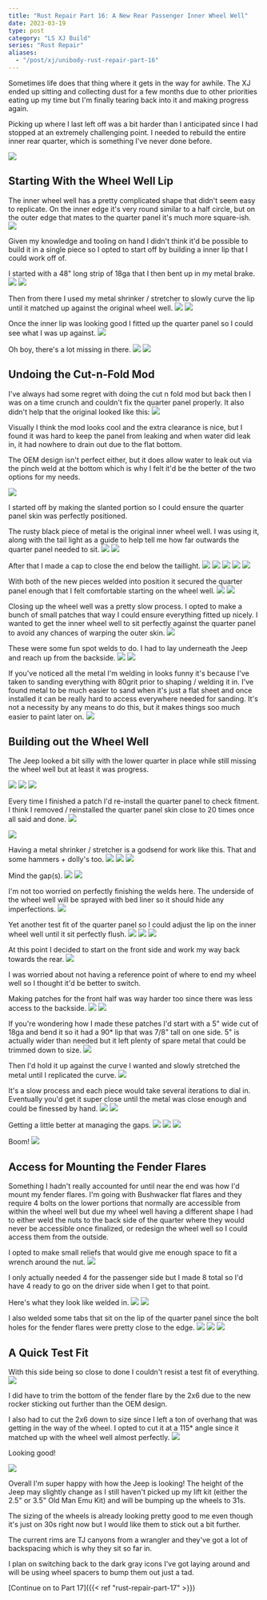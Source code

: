 ```yaml
---
title: "Rust Repair Part 16: A New Rear Passenger Inner Wheel Well"
date: 2023-03-19
type: post
category: "LS XJ Build"
series: "Rust Repair"
aliases:
  - "/post/xj/unibody-rust-repair-part-16"
---
```


Sometimes life does that thing where it gets in the way for awhile. The XJ ended up sitting and collecting dust for a few months due to other priorities eating up my time but I'm finally tearing back into it and making progress again.

Picking up where I last left off was a bit harder than I anticipated since I had stopped at an extremely challenging point. I needed to rebuild the entire inner rear quarter, which is something I've never done before.

![](images/1.jpg)

## Starting With the Wheel Well Lip

The inner wheel well has a pretty complicated shape that didn't seem easy to replicate. On the inner edge it's very round similar to a half circle, but on the outer edge that mates to the quarter panel it's much more square-ish.
![](images/2a.jpg)

Given my knowledge and tooling on hand I didn't think it'd be possible to build it in a single piece so I opted to start off by building a inner lip that I could work off of.

I started with a 48" long strip of 18ga that I then bent up in my metal brake.
![](images/2.jpg)
![](images/3.jpg)

Then from there I used my metal shrinker / stretcher to slowly curve the lip until it matched up against the original wheel well.
![](images/4.jpg)
![](images/5.jpg)

Once the inner lip was looking good I fitted up the quarter panel so I could see what I was up against.
![](images/6.jpg)

Oh boy, there's a lot missing in there.
![](images/7.jpg)
![](images/8.jpg)

## Undoing the Cut-n-Fold Mod

I've always had some regret with doing the cut n fold mod but back then I was on a time crunch and couldn't fix the quarter panel properly. It also didn't help that the original looked like this:
![](images/before.jpg)

Visually I think the mod looks cool and the extra clearance is nice, but I found it was hard to keep the panel from leaking and when water did leak in, it had nowhere to drain out due to the flat bottom.

The OEM design isn't perfect either, but it does allow water to leak out via the pinch weld at the bottom which is why I felt it'd be the better of the two options for my needs.

![](images/9.jpg)

I started off by making the slanted portion so I could ensure the quarter panel skin was perfectly positioned.

The rusty black piece of metal is the original inner wheel well. I was using it, along with the tail light as a guide to help tell me how far outwards the quarter panel needed to sit.
![](images/10.jpg)
![](images/11.jpg)

After that I made a cap to close the end below the taillight.
![](images/12.jpg)
![](images/13.jpg)
![](images/14.jpg)
![](images/15.jpg)
![](images/16.jpg)

With both of the new pieces welded into position it secured the quarter panel enough that I felt comfortable starting on the wheel well.
![](images/17.jpg)
![](images/18.jpg)

Closing up the wheel well was a pretty slow process. I opted to make a bunch of small patches that way I could ensure everything fitted up nicely. I wanted to get the inner wheel well to sit perfectly against the quarter panel to avoid any chances of warping the outer skin.
![](images/19.jpg)

These were some fun spot welds to do. I had to lay underneath the Jeep and reach up from the backside.
![](images/20.jpg)
![](images/21.jpg)

If you've noticed all the metal I'm welding in looks funny it's because I've taken to sanding everything with 80grit prior to shaping / welding it in. I've found metal to be much easier to sand when it's just a flat sheet and once installed it can be really hard to access everywhere needed for sanding. It's not a necessity by any means to do this, but it makes things soo much easier to paint later on.
![](images/22.jpg)

## Building out the Wheel Well

The Jeep looked a bit silly with the lower quarter in place while still missing the wheel well but at least it was progress.

![](images/23.jpg)
![](images/24.jpg)
![](images/25.jpg)

Every time I finished a patch I'd re-install the quarter panel to check fitment. I think I removed / reinstalled the quarter panel skin close to 20 times once all said and done.
![](images/27.jpg)

![](images/28.jpg)

Having a metal shrinker / stretcher is a godsend for work like this. That and some hammers + dolly's too.
![](images/29.jpg)
![](images/30.jpg)
![](images/31.jpg)

Mind the gap(s).
![](images/32.jpg)
![](images/33.jpg)

I'm not too worried on perfectly finishing the welds here. The underside of the wheel well will be sprayed with bed liner so it should hide any imperfections.
![](images/34.jpg)

Yet another test fit of the quarter panel so I could adjust the lip on the inner wheel well until it sit perfectly flush.
![](images/35.jpg)
![](images/36.jpg)
![](images/37.jpg)

At this point I decided to start on the front side and work my way back towards the rear.
![](images/38.jpg)

I was worried about not having a reference point of where to end my wheel well so I thought it'd be better to switch.

Making patches for the front half was way harder too since there was less access to the backside.
![](images/39.jpg)
![](images/40.jpg)

If you're wondering how I made these patches I'd start with a 5" wide cut of 18ga and bend it so it had a 90\* lip that was 7/8" tall on one side. 5" is actually wider than needed but it left plenty of spare metal that could be trimmed down to size.
![](images/41.jpg)

Then I'd hold it up against the curve I wanted and slowly stretched the metal until I replicated the curve.
![](images/42.jpg)

It's a slow process and each piece would take several iterations to dial in. Eventually you'd get it super close until the metal was close enough and could be finessed by hand.
![](images/43.jpg)
![](images/44.jpg)

Getting a little better at managing the gaps.
![](images/45.jpg)
![](images/46.jpg)
![](images/47.jpg)

Boom!
![](images/48.jpg)

## Access for Mounting the Fender Flares

Something I hadn't really accounted for until near the end was how I'd mount my fender flares. I'm going with Bushwacker flat flares and they require 4 bolts on the lower portions that normally are accessible from within the wheel well but due my wheel well having a different shape I had to either weld the nuts to the back side of the quarter where they would never be accessible once finalized, or redesign the wheel well so I could access them from the outside.

I opted to make small reliefs that would give me enough space to fit a wrench around the nut.
![](images/49.jpg)

I only actually needed 4 for the passenger side but I made 8 total so I'd have 4 ready to go on the driver side when I get to that point.

Here's what they look like welded in.
![](images/50.jpg)
![](images/51.jpg)

I also welded some tabs that sit on the lip of the quarter panel since the bolt holes for the fender flares were pretty close to the edge.
![](images/52.jpg)
![](images/53.jpg)
![](images/54.jpg)

## A Quick Test Fit

With this side being so close to done I couldn't resist a test fit of everything.
![](images/55.jpg)

I did have to trim the bottom of the fender flare by the 2x6 due to the new rocker sticking out further than the OEM design.

I also had to cut the 2x6 down to size since I left a ton of overhang that was getting in the way of the wheel. I opted to cut it at a 115\* angle since it matched up with the wheel well almost perfectly.
![](images/56.jpg)

Looking good!

![](images/57.jpg)

Overall I'm super happy with how the Jeep is looking! The height of the Jeep may slightly change as I still haven't picked up my lift kit (either the 2.5" or 3.5" Old Man Emu Kit) and will be bumping up the wheels to 31s.

The sizing of the wheels is already looking pretty good to me even though it's just on 30s right now but I would like them to stick out a bit further.

The current rims are TJ canyons from a wrangler and they've got a lot of backspacing which is why they sit so far in.

I plan on switching back to the dark gray icons I've got laying around and will be using wheel spacers to bump them out just a tad.

[Continue on to Part 17]({{< ref "rust-repair-part-17" >}})
